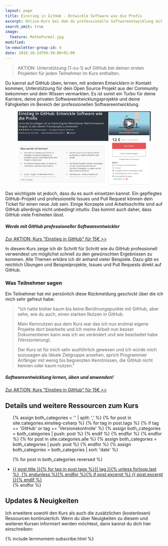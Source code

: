 ```yaml
---
layout: page
title: Einstieg in GitHub - Entwickle Software wie die Profis
excerpt: Online-Kurs bei dem du professionelle Softwareentwicklung mit Visual Studio und GitHub lernst.
search_omit: true
image:
  feature: MatheFormel.jpg
modified:
lm-newsletter-group-id: 4
date: 2016-10-24T09:30:00+01:00
---
```


 > AKTION: Unterstützung (1-zu-1) auf GitHub bei deinen ersten Projekten für jeden Teilnehmer im Kurs enthalten.

Du kannst auf GitHub üben, lernen, mit anderen Entwicklern in Kontakt kommen, Unterstützung für dein Open Source Projekt aus der Community bekommen und dein Wissen vermarkten. Es ist somit ein Turbo für deine Karriere, deine privaten Softwareentwicklungsprojekte und deine Fähigkeiten im Bereich der professionellen Softwareentwicklung.

<figure>
	<a href="https://www.udemy.com/github-fuer-entwickler/?couponCode=UGIK_N15-19_LMYT" target="_blank"><img src="/images/UGiHuK_LandingPage_Rabatt.jpg" alt="image"></a>
</figure>

Das wichtigste ist jedoch, dass du es auch einsetzen kannst. Ein gepflegtes GitHub-Projekt und professionelle Issues und Pull Request können dein Ticket für einen neue Job sein. Einige Konzepte und Arbeitsschritte sind auf GitHub allerdings nicht unbedingt intuitiv. Das kommt auch daher, dass GitHub viele Freiheiten lässt.

<div class="subscribe-notice">
<h5>Werde mit GitHub professioneller Softwareentwickler</h5>
<a markdown="0" href="https://www.udemy.com/github-fuer-entwickler/?couponCode=UGIK_N15-19_LMYT" class="notice-button">Zur AKTION: Kurs "Einstieg in GitHub" für 15€ >></a>
</div>

In diesem Kurs zeige ich dir Schritt für Schritt wie du GitHub professionell verwendest um möglichst schnell zu den gewünschten Ergebnissen zu kommen. Alle Themen erkläre ich dir anhand vieler Beispiele. Dazu gibt es reichlich Übungen und Beispielprojekte, Issues und Pull Requests direkt auf GitHub.

### Was Teilnehmer sagen

Ein Teilnehmer hat mir persönlich diese Rückmeldung geschickt über die ich mich sehr gefreut habe:

> "Ich hatte bisher kaum bis keine Berührungspunkte mit GitHub, aber sehe, wie du auch, einen starken Nutzen in GitHub.
>
> Mein Kernnutzen aus dem Kurs war das ich nun erstmal eigene Projekte dort bearbeite und ich meine Arbeit nun besser Dokumentieren kann was ich wo verändert und wie bearbeitet habe (Versionierung).
>
> Der Kurs ist für mich sehr ausführlich gewesen und ich würde mich sozusagen als Ideale Zielgruppe ansehen, sprich Programmier Anfänger mit wenig bis begrenzten Kenntnissen, die GitHub nicht kennen oder kaum nutzen."

<div class="subscribe-notice">
<h5>Softwareentwicklung lernen, üben und anwenden!</h5>
<a markdown="0" href="https://www.udemy.com/github-fuer-entwickler/?couponCode=UGIK_N15-19_LMYT" class="notice-button">Zur AKTION: Kurs "Einstieg in GitHub" für 15€ >></a>
</div>

## Details und weitere Ressourcen zum Kurs

<ul class="post-list">
<!-- Create empty arrays -->
{% assign both_categories = '' | split: ',' %}
<!-- Push to both_categories -->
{% for post in site.categories.einstieg-csharp %}
  {% for tag in post.tags  %}
    {% if tag == 'GitHub' or tag == 'Versionskontrolle' %}
      {% assign both_categories = both_categories | push: post %}
    {% endif %}
  {% endfor %}
{% endfor %}
{% for post in site.categories.alle %}
  {% assign both_categories = both_categories | push: post %}
{% endfor %}
{% assign both_categories = both_categories | sort: 'date' %}

{% for post in both_categories reversed %} 
  <li><article><a href="{{ site.url }}{{ post.url }}">{{ post.title }}<span class="entry-date">{% for tag in post.tags %}{{ tag }}{% unless forloop.last %}, {% endunless %}{% endfor %}</span>{% if post.excerpt %} <span class="excerpt">{{ post.excerpt }}</span>{% endif %}</a></article></li>
{% endfor %}
</ul>

## Updates & Neuigkeiten

Ich erweitere sowohl den Kurs als auch die zusätzlichen (kostenlosen) Ressourcen kontinuierlich. Wenn du über Neuigkeiten zu diesem und weiteren Kursen informiert werden möchtest, dann kannst du dich hier einschreiben:

<div class="subscribe-notice">
	{% include lernmoment-subscribe.html %}
</div>

